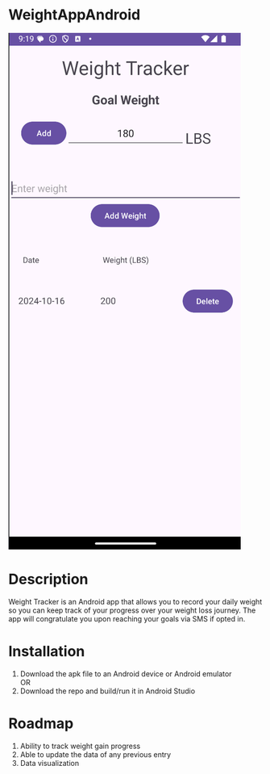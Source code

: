 # WeightAppAndroid
![WeightApp2](https://github.com/restodruid1/WeightAppAndroid/blob/main/WeightApp3.png)

# Description
Weight Tracker is an Android app that allows you to record your daily weight so you can keep track of your progress over your weight loss journey. The app will congratulate you upon reaching your goals via SMS if opted in.

# Installation
1. Download the apk file to an Android device or Android emulator  
   OR  
2. Download the repo and build/run it in Android Studio

# Roadmap
1. Ability to track weight gain progress
2. Able to update the data of any previous entry
3. Data visualization 
